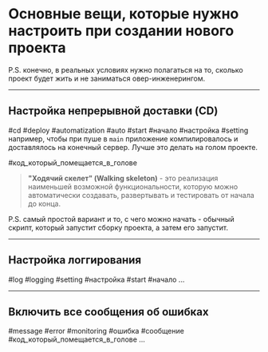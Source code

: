 # Основные вещи, которые нужно настроить при создании нового проекта 
P.S. конечно, в реальных условиях нужно полагаться на то, сколько проект будет жить и не заниматься овер-инженерингом.

---
## Настройка непрерывной доставки (CD)
#cd #deploy #automatization #auto #start #начало #настройка #setting
например, чтобы при пуше в `main` приложение компилировалось и доставлялось на конечный сервер.
Лучше это делать на голом проекте.

#код_который_помещается_в_голове
>**"Ходячий скелет" (Walking skeleton)** - это реализация наименьшей возможной функциональности, которую можно автоматически создавать, развертывать и тестировать от начала до конца.

P.S. самый простой вариант и то, с чего можно начать - обычный скрипт, который запустит сборку проекта, а затем его запустит.

---

## Настройка логгирования
#log #logging #setting #настройка #start #начало
...

---

## Включить все сообщения об ошибках
#message #error #monitoring #ошибка #сообщение #код_который_помещается_в_голове
...